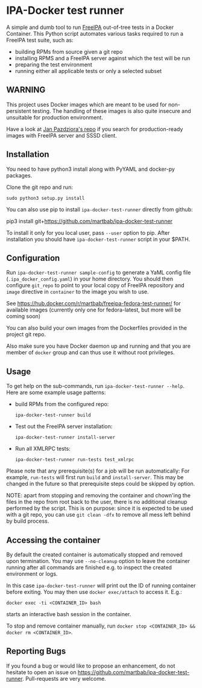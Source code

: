 IPA-Docker test runner
======================

A simple and dumb tool to run [FreeIPA](https://github.com/freeipa/freeipa)
out-of-tree tests in a Docker Container. This Python script automates various
tasks required to run a FreeIPA test suite, such as:

* building RPMs from source given a git repo
* installing RPMS and a FreeIPA server against which the test will be run
* preparing the test environment
* running either all applicable tests or only a selected subset

WARNING
-------

This project uses Docker images which are meant to be used for non-persistent
testing. The handling of these images is also quite insecure and unsuitable
for production environment.

Have a look at [Jan Pazdziora's
repo](https://github.com/adelton/docker-freeipa) if you search for
production-ready images with FreeIPA server and SSSD client.

Installation
------------

You need to have python3 install along with PyYAML and docker-py packages.

Clone the git repo and run:

    sudo python3 setup.py install

You can also use pip to install `ipa-docker-test-runner` directly from github:

   pip3 install git+https://github.com/martbab/ipa-docker-test-runner

To install it only for you local user, pass `--user` option to pip. After
installation you should have `ipa-docker-test-runner` script in your $PATH.

Configuration
-------------

Run `ipa-docker-test-runner sample-config` to generate a YaML config file
(`.ipa_docker_config.yaml`) in your home directory. You should then configure
`git_repo` to point to your local copy of FreeIPA repository and `image`
directive in `container` to the image you wish to use.

See https://hub.docker.com/r/martbab/freeipa-fedora-test-runner/ for available
images (currently only one for fedora-latest, but more will be coming soon)

You can also build your own images from the Dockerfiles provided in the
project git repo.

Also make sure you have Docker daemon up and running and that you are member
of `docker` group and can thus use it without root privileges.

Usage
-----

To get help on the sub-commands, run `ipa-docker-test-runner --help`. Here are
some example usage patterns:

* build RPMs from the configured repo:

    ```
    ipa-docker-test-runner build
    ```

* Test out the FreeIPA server installation:

    ```
    ipa-docker-test-runner install-server
    ```

* Run all XMLRPC tests:

    ```
    ipa-docker-test-runner run-tests test_xmlrpc
    ```

Please note that any prerequisite(s) for a job will be run automatically: For
example, `run-tests` will first run `build` and `install-server`. This may be
changed in the future so that prerequisite steps could be skipped by option.

NOTE: apart from stopping and removing the container and chown'ing the files
in the repo from root back to the user, there is no additional cleanup
performed by the script. This is on purpose: since it is expected to be used
with a git repo, you can use `git clean -dfx` to remove all mess left behind
by build process.

Accessing the container
-----------------------

By default the created container is
automatically stopped and removed upon termination. You may use `--no-cleanup`
option to leave the container running after all commands are finished e.g. to
inspect the created environment or logs.

In this case `ipa-docker-test-runner` will print out the ID of running
container before exiting. You may then use `docker exec/attach` to access it.
E.g.:

    docker exec -ti <CONTAINER_ID> bash

starts an interactive bash session in the container.

To stop and remove container manually, run `docker stop <CONTAINER_ID> &&
docker rm <CONTAINER_ID>`.

Reporting Bugs
--------------

If you found a bug or would like to propose an enhancement, do not hesitate to
open an issue on https://github.com/martbab/ipa-docker-test-runner.
Pull-requests are very welcome. 
